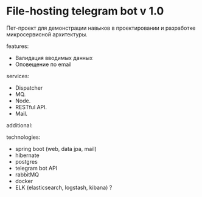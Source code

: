 # File-hosting telegram bot v 1.0

Пет-проект для демонстрации навыков в проектировании и разработке микросервисной архитектуры.

features:
- Валидация вводимых данных
- Оповещение по email

services:
- Dispatcher
- MQ.
- Node.
- RESTful API.
- Mail.

additional:

technologies:
- spring boot (web, data jpa, mail)
- hibernate 
- postgres
- telegram bot API
- rabbitMQ
- docker
- ELK (elasticsearch, logstash, kibana) ?